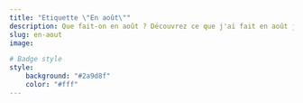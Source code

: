 ```yaml
---
title: "Etiquette \"En août\""
description: Que fait-on en août ? Découvrez ce que j'ai fait en août jusqu'à ce jour.
slug: en-aout
image:

# Badge style
style:
    background: "#2a9d8f"
    color: "#fff"
---
```


